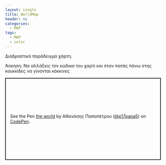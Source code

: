 ```yaml
---
layout: single
title: WorldMap
header: no
categories:
  - MAP
tags:
  - MAP
  - color
---
```


Διαδραστικό παράδειγμα χάρτη.

Άσκηση: Να αλλάξεις τον κώδικα του χαρτί και όταν πατάς πάνω στης κουκκίδες να γίνονται κόκκινες

<p class="codepen" data-height="265" data-theme-id="light" data-default-tab="js,result" data-user="p17papa5" data-slug-hash="NWGQpWY" style="height: 265px; box-sizing: border-box; display: flex; align-items: center; justify-content: center; border: 2px solid; margin: 1em 0; padding: 1em;" data-pen-title="the world">
  <span>See the Pen <a href="https://codepen.io/p17papa5/pen/NWGQpWY">
  the world</a> by Αθανάσης Παπαπέτρου (<a href="https://codepen.io/p17papa5">@p17papa5</a>)
  on <a href="https://codepen.io">CodePen</a>.</span>
</p>
<script async src="https://static.codepen.io/assets/embed/ei.js"></script>

